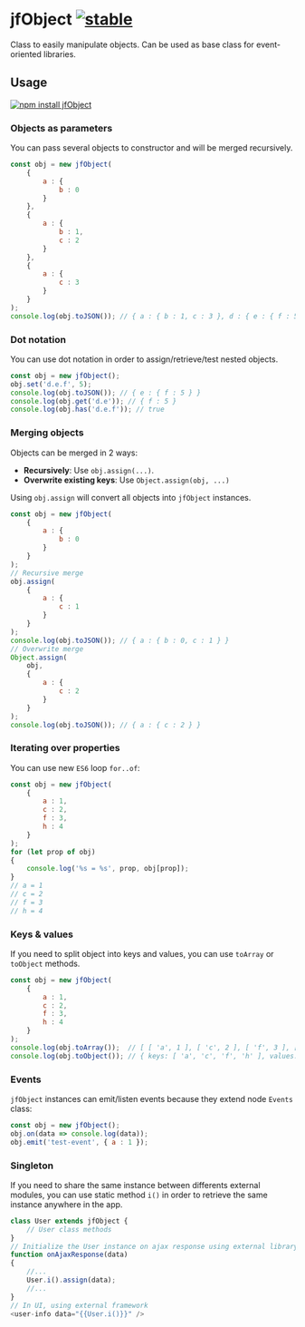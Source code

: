 # jfObject [![stable](http://badges.github.io/stability-badges/dist/stable.svg)](http://github.com/badges/stability-badges)

Class to easily manipulate objects.
Can be used as base class for event-oriented libraries. 

## Usage

[![npm install jfObject](https://nodei.co/npm/jf-object.png?compact=true)](https://npmjs.org/package/jf-object/)

### Objects as parameters

You can pass several objects to constructor and will be
merged recursively.

```js
const obj = new jfObject(
    {
        a : {
            b : 0
        }
    },
    {
        a : {
            b : 1,
            c : 2
        }
    },
    {
        a : {
            c : 3
        }
    }
);
console.log(obj.toJSON()); // { a : { b : 1, c : 3 }, d : { e : { f : 5 } } }
```

### Dot notation

You can use dot notation in order to assign/retrieve/test nested objects.

```js
const obj = new jfObject();
obj.set('d.e.f', 5);
console.log(obj.toJSON()); // { e : { f : 5 } }
console.log(obj.get('d.e')); // { f : 5 }
console.log(obj.has('d.e.f')); // true
```

### Merging objects

Objects can be merged in 2 ways:

* **Recursively**: Use `obj.assign(...)`.
* **Overwrite existing keys**: Use `Object.assign(obj, ...)`

Using `obj.assign` will convert all objects into `jfObject` instances.

```js
const obj = new jfObject(
    {
        a : {
            b : 0
        }
    }
);
// Recursive merge
obj.assign(
    {
        a : {
            c : 1
        }
    }
);
console.log(obj.toJSON()); // { a : { b : 0, c : 1 } }
// Overwrite merge
Object.assign(
    obj,
    {
        a : {
            c : 2
        }
    }
);
console.log(obj.toJSON()); // { a : { c : 2 } }
```

### Iterating over properties

You can use new `ES6` loop `for..of`:

```js
const obj = new jfObject(
    {
        a : 1,
        c : 2,
        f : 3,
        h : 4
    }
);
for (let prop of obj)
{
    console.log('%s = %s', prop, obj[prop]);    
}
// a = 1
// c = 2
// f = 3
// h = 4
```

### Keys & values

If you need to split object into keys and values, you can use `toArray` or `toObject` methods.


```js
const obj = new jfObject(
    {
        a : 1,
        c : 2,
        f : 3,
        h : 4
    }
);
console.log(obj.toArray());  // [ [ 'a', 1 ], [ 'c', 2 ], [ 'f', 3 ], [ 'h', 4 ] ]
console.log(obj.toObject()); // { keys: [ 'a', 'c', 'f', 'h' ], values: [ 1, 2, 3, 4 ] }
```

### Events

`jfObject` instances can emit/listen events because they extend node `Events` class:

```js
const obj = new jfObject();
obj.on(data => console.log(data));
obj.emit('test-event', { a : 1 });
```

### Singleton

If you need to share the same instance between differents external modules,
you can use static method `i()` in order to retrieve the same instance
anywhere in the app.

```js
class User extends jfObject {
    // User class methods
}
// Initialize the User instance on ajax response using external library:
function onAjaxResponse(data)
{
    //...
    User.i().assign(data);
    //...
}
// In UI, using external framework
<user-info data="{{User.i()}}" />
```
